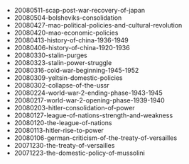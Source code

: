 * 20080511-scap-post-war-recovery-of-japan* 20080504-bolsheviks-consolidation* 20080427-mao-political-policies-and-cultural-revolution* 20080420-mao-economic-policies* 20080413-history-of-china-1936-1949* 20080406-history-of-china-1920-1936* 20080330-stalin-purges* 20080323-stalin-power-struggle* 20080316-cold-war-beginning-1945-1952* 20080309-yeltsin-domestic-policies* 20080302-collapse-of-the-ussr* 20080224-world-war-2-ending-phase-1943-1945* 20080217-world-war-2-opening-phase-1939-1940* 20080203-hitler-consolidation-of-power* 20080127-league-of-nations-strength-and-weakness* 20080120-the-league-of-nations* 20080113-hitler-rise-to-power* 20080106-german-criticism-of-the-treaty-of-versailles* 20071230-the-treaty-of-versailles* 20071223-the-domestic-policy-of-mussolini